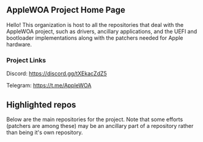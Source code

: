 ## AppleWOA Project Home Page

Hello! This organization is host to all the repositories that deal with the AppleWOA project, such as drivers, ancillary applications, and the UEFI and bootloader implementations along with the patchers needed for Apple hardware.

### Project Links

Discord: https://discord.gg/tXEkacZdZ5

Telegram: https://t.me/AppleWOA

## Highlighted repos

Below are the main repositories for the project. Note that some efforts (patchers are among these) may be an ancillary part of a repository rather than being it's own repository.
